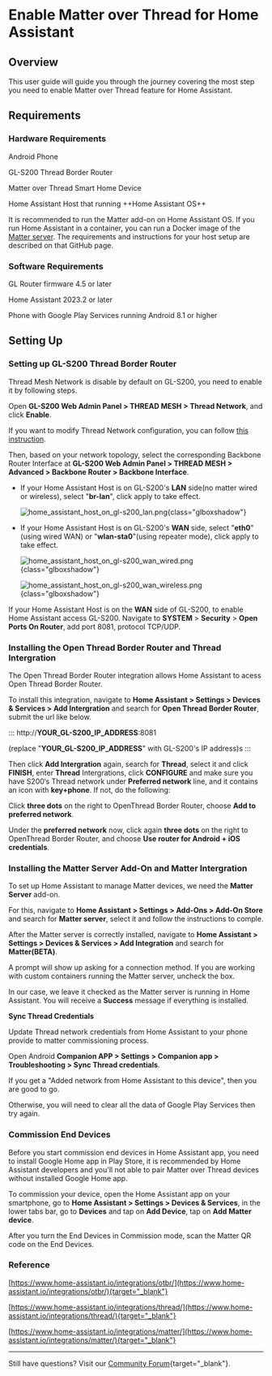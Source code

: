 # Enable Matter over Thread for Home Assistant

## Overview

This user guide will guide you through the journey covering the most step you need to enable Matter over Thread feature for Home Assistant.

## Requirements

### Hardware Requirements

Android Phone

GL-S200 Thread Border Router

Matter over Thread Smart Home Device

Home Assistant Host that running ++Home Assistant OS++

It is recommended to run the Matter add-on on Home Assistant OS. If you run Home Assistant in a container, you can run a Docker image of the [Matter server](https://github.com/home-assistant-libs/python-matter-server). The requirements and instructions for your host setup are described on that GitHub page.

### Software Requirements  

GL Router firmware 4.5 or later

Home Assistant 2023.2 or later

Phone with Google Play Services running Android 8.1 or higher

## Setting Up

### Setting up GL-S200 Thread Border Router

Thread Mesh Network is disable by default on GL-S200, you need to enable it by following steps.

Open **GL-S200 Web Admin Panel > THREAD MESH > Thread Network**, and click **Enable**.

If you want to modify Thread Network configuration, you can follow [this instruction](https://docs.gl-inet.com/iot/en/thread_board_router/gl-s20/user_manual/#manual-setup).

Then, based on your network topology, select the corresponding Backbone Router Interface at **GL-S200 Web Admin Panel > THREAD MESH > Advanced > Backbone Router > Backbone Interface**.

* If your Home Assistant Host is on GL-S200's **LAN** side(no matter wired or wireless), select "**br-lan**", click apply to take effect.

    ![home_assistant_host_on_gl-s200_lan.png](https://static.gl-inet.com/docs/iot/en/thread_board_router/gl-s200/enable_matter_over_thread_for_home_assistant/home_assistant_host_on_gl-s200_lan.png){class="glboxshadow"}

* If your Home Assistant Host is on GL-S200's **WAN** side, select "**eth0**"(using wired WAN) or "**wlan-sta0**"(using repeater mode), click apply to take effect.

    ![home_assistant_host_on_gl-s200_wan_wired.png](https://static.gl-inet.com/docs/iot/en/thread_board_router/gl-s200/enable_matter_over_thread_for_home_assistant/home_assistant_host_on_gl-s200_wan_wired.png){class="glboxshadow"}

    ![home_assistant_host_on_gl-s200_wan_wireless.png](https://static.gl-inet.com/docs/iot/en/thread_board_router/gl-s200/enable_matter_over_thread_for_home_assistant/home_assistant_host_on_gl-s200_wan_wireless.png){class="glboxshadow"}

If your Home Assistant Host is on the **WAN** side of GL-S200,  to enable Home Assistant access GL-S200. Navigate to **SYSTEM** > **Security** > **Open Ports On Router**, add port 8081, protocol TCP/UDP.

### Installing the Open Thread Border Router and Thread Intergration

The Open Thread Border Router integration allows Home Assistant to acess Open Thread Border Router.

To install this integration, navigate to **Home Assistant > Settings > Devices & Services > Add Intergration** and search for **Open Thread Border Router**, submit the url like below.

:::
http://**YOUR\_GL-S200\_IP\_ADDRESS**:8081

(replace "**YOUR\_GL-S200\_IP\_ADDRESS**" with GL-S200's IP address)s
:::

Then click **Add Intergration** again, search for **Thread**, select it and click **FINISH**, enter **Thread** Intergrations, click **CONFIGURE** and make sure you have S200‘s Thread network under **Preferred network** line, and it contains an icon with **key+phone**. If not, do the following:

Click **three dots** on the right to OpenThread Border Router, choose **Add to preferred network**.

Under the **preferred network** now, click again **three dots** on the right to OpenThread Border Router, and choose **Use router for Android + iOS credentials**.

### Installing the Matter Server Add-On and Matter Intergration

To set up Home Assistant to manage Matter devices, we need the **Matter Server** add-on.

For this, navigate to **Home Assistant > Settings > Add-Ons > Add-On Store** and search for **Matter server**, select it and follow the instructions to comple.

After the Matter server is correctly installed, navigate to **Home Assistant >** **Settings > Devices & Services > Add Integration** and search for **Matter(BETA)**.

A prompt will show up asking for a connection method. If you are working with custom containers running the Matter server, uncheck the box.

In our case, we leave it checked as the Matter server is running in Home Assistant. You will receive a **Success** message if everything is installed.

**Sync Thread Credentials**

Update Thread network credentials from Home Assistant to your phone provide to matter commissioning process.

Open Android **Companion APP > Settings > Companion app > Troubleshooting > Sync Thread credentials**.

If you get a "Added network from Home Assistant to this device", then you are good to go.

Otherwise, you will need to clear all the data of Google Play Services then try again.

### Commission End Devices

Before you start commission end devices in Home Assistant app, you need to install Google Home app in Play Store, it is recommended by Home Assistant developers and you'll not able to pair Matter over Thread devices without installed Google Home app.

To commission your device, open the Home Assistant app on your smartphone, go to **Home Assistant > Settings > Devices & Services**, in the lower tabs bar, go to **Devices** and tap on **Add Device**, tap on **Add Matter device**.

After you turn the End Devices in Commission mode, scan the Matter QR code on the End Devices. 

### Reference

[https://www.home-assistant.io/integrations/otbr/](https://www.home-assistant.io/integrations/otbr/){target="_blank"}

[https://www.home-assistant.io/integrations/thread/](https://www.home-assistant.io/integrations/thread/){target="_blank"}

[https://www.home-assistant.io/integrations/matter/](https://www.home-assistant.io/integrations/matter/){target="_blank"}

---

Still have questions? Visit our [Community Forum](https://forum.gl-inet.com){target="_blank"}.